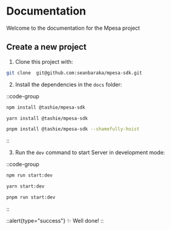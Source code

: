 # Documentation

 Welcome to the documentation for the Mpesa project
## Create a new project

1. Clone this project with:

```bash [npx]
git clone  git@github.com:seanbaraka/mpesa-sdk.git
```

2. Install the dependencies in the `docs` folder:

::code-group

  ```bash [npm]
  npm install @tashie/mpesa-sdk
  ```

  ```bash [yarn]
  yarn install @tashie/mpesa-sdk
  ```

  ```bash [pnpm]
  pnpm install @tashie/mpesa-sdk --shamefully-hoist
  ```

::

3. Run the `dev` command to start Server in development mode:

::code-group

```bash [npm]
npm run start:dev
```

```bash [yarn]
yarn start:dev
```

```bash [pnpm]
pnpm run start:dev
```

::

::alert{type="success"}
✨ Well done! 
::

